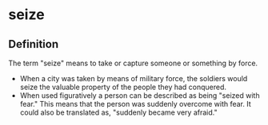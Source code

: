 # seize

## Definition

The term "seize" means to take or capture someone or something by force.

* When a city was taken by means of military force, the soldiers would seize the valuable property of the people they had conquered.
* When used figuratively a person can be described as being "seized with fear." This means that the person was suddenly overcome with fear. It could also be translated as, "suddenly became very afraid."